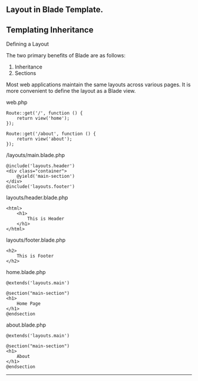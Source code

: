 ## Layout in Blade Template.

## Templating Inheritance

Defining a Layout

The two primary benefits of Blade are as follows:

1. Inheritance
2. Sections

Most web applications maintain the same layouts across various pages. It is more convenient to define the layout as a Blade view.

web.php
```
Route::get('/', function () {
    return view('home');
});

Route::get('/about', function () {
    return view('about');
});
```

/layouts/main.blade.php
```
@include('layouts.header')
<div class="container">
    @yield('main-section')
</div>
@include('layouts.footer')
```

layouts/header.blade.php

```
<html>
    <h1>
        This is Header
    </h1>
</html>
```

layouts/footer.blade.php

```
<h2>
    This is Footer
</h2>
```

home.blade.php
```
@extends('layouts.main')

@section("main-section")
<h1>
    Home Page
</h1>
@endsection
```

about.blade.php
```
@extends('layouts.main')

@section("main-section")
<h1>
    About
</h1>
@endsection
```


---
